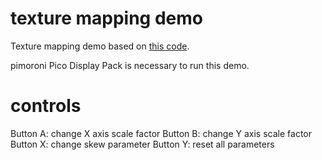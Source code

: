# texture mapping demo
Texture mapping demo based on [this code](https://github.com/raspberrypi/pico-examples/tree/master/interp/hello_interp).

pimoroni Pico Display Pack is necessary to run this demo.

# controls
Button A: change X axis scale factor
Button B: change Y axis scale factor
Button X: change skew parameter
Button Y: reset all parameters